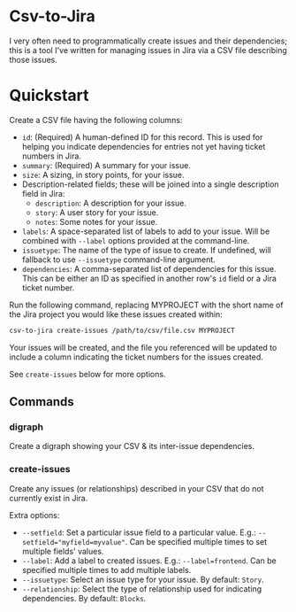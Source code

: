 # Csv-to-Jira

I very often need to programmatically create issues and their dependencies;
this is a tool I've written for managing issues in Jira via a CSV file describing those issues.

# Quickstart

Create a CSV file having the following columns:

- `id`: (Required) A human-defined ID for this record.  This is used for helping you indicate dependencies for entries not yet having ticket numbers in Jira.
- `summary`: (Required) A summary for your issue.
- `size`: A sizing, in story points, for your issue.
- Description-related fields; these will be joined into a single description field in Jira:
  - `description`: A description for your issue.
  - `story`: A user story for your issue.
  - `notes`: Some notes for your issue.
- `labels`: A space-separated list of labels to add to your issue.  Will be combined with `--label` options provided at the command-line.
- `issuetype`: The name of the type of issue to create.  If undefined, will fallback to use `--issuetype` command-line argument.
- `dependencies`: A comma-separated list of dependencies for this issue.  This can be either an ID as specified in another row's `id` field or a Jira ticket number.

Run the following command, replacing MYPROJECT with the short name of the Jira project you would like these issues created within:

```bash
csv-to-jira create-issues /path/to/csv/file.csv MYPROJECT
```

Your issues will be created, and the file you referenced will be updated to include a column indicating the ticket numbers for the issues created.

See `create-issues` below for more options.

## Commands

### digraph

Create a digraph showing your CSV & its inter-issue dependencies.


### create-issues

Create any issues (or relationships) described in your CSV that do not
currently exist in Jira.

Extra options:

- `--setfield`: Set a particular issue field to a particular value.  E.g.: `--setfield="myfield=myvalue"`.  Can be specified multiple times to set multiple fields' values.
- `--label`: Add a label to created issues.  E.g.: `--label=frontend`. Can be specified multiple times to add multiple labels.
- `--issuetype`: Select an issue type for your issue.  By default: `Story`.
- `--relationship`: Select the type of relationship used for indicating dependencies.  By default: `Blocks`.
